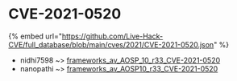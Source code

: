 # CVE-2021-0520
{% embed url="https://github.com/Live-Hack-CVE/full_database/blob/main/cves/2021/CVE-2021-0520.json" %}

* nidhi7598 ~> [frameworks_av_AOSP_10_r33_CVE-2021-0520](https://www.alice-snow.ru/2021/database/cve-2021-0520/frameworks_av_aosp_10_r33_cve-2021-0520-nidhi7598)
* nanopathi ~> [frameworks_av_AOSP10_r33_CVE-2021-0520](https://www.alice-snow.ru/2021/database/cve-2021-0520/frameworks_av_aosp10_r33_cve-2021-0520-nanopathi)